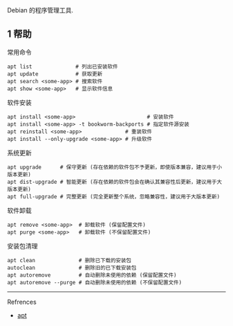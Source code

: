 Debian 的程序管理工具.

## 1 帮助

常用命令

```
apt list              # 列出已安装软件
apt update            # 获取更新
apt search <some-app> # 搜索软件
apt show <some-app>   # 显示软件信息
```

软件安装

```
apt install <some-app>                       # 安装软件
apt install <some-app> -t bookworm-backports # 指定软件源安装
apt reinstall <some-app>              # 重装软件
apt install --only-upgrade <some-app> # 升级软件
```

系统更新

```
apt upgrade      # 保守更新 (存在依赖的软件包不予更新，即使版本兼容，建议用于小版本更新)
apt dist-upgrade # 智能更新 (存在依赖的软件包会在确认其兼容性后更新，建议用于大版本更新)
apt full-upgrade # 完整更新 (完全更新整个系统，忽略兼容性，建议用于大版本更新)
```

软件卸载

```
apt remove <some-app>  # 卸载软件 (保留配置文件)
apt purge <some-app>   # 卸载软件 (不保留配置文件)
```

安装包清理

```
apt clean              # 删除已下载的安装包
autoclean              # 删除旧的已下载安装包
apt autoremove         # 自动删除未使用的依赖 (保留配置文件)
apt autoremove --purge # 自动删除未使用的依赖 (不保留配置文件)
```

---

Refrences

- [apt](https://wiki.debian.org/zh_CN/Apt)